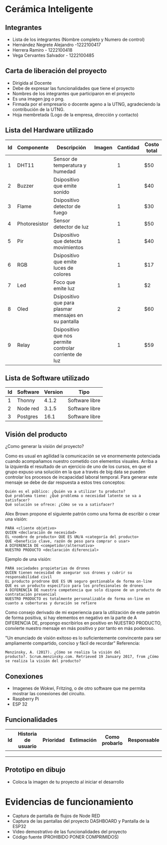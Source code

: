 # Cerámica Inteligente

## Integrantes
- Lista de los integrantes (Nombre completo y Numero de control)
- Hernández Negrete Alejandro -1222100417
- Herrera Ramiro - 1222100418
- Vega Cervantes Salvador  - 1222100485

## Carta de liberación del proyecto
- Dirigida al Docente
- Debe de expresar las funcionalidades que tiene el proyecto
- Nombres de los integrantes que participaron en el proyecto
- Es una imagen jpg o png.
- Firmada por el empresario o docente ageno a la UTNG, agradeciendo la contribución de la UTNG.
- Hoja membretada (Logo de la empresa, dirección y contacto)

## Lista del Hardware utilizado
| Id | Componente | Descripción | Imagen | Cantidad | Costo total |
|----|------------|-------------|--------|----------|-------------|
|  1 |     DHT11  |        Sensor de temperatura y humedad     |        |     1     |       $50      |
|  2  |      Buzzer      |      Dsipositivo que emite sonido       |        |     1     |      $40       |
|  3  |      Flame      |      Dsipositivo detector de fuego       |        |      1    |       $30      |
|  4 |     Photoresistor  |        Sensor detector de luz     |        |     1     |       $50      |
|  5  |      Pir      |      Dsipositivo que detecta movimientos      |        |     1     |      $40       |
|  6 |      RGB      |      Dsipositivo que emite luces de colores       |        |      1    |       $17     |
|  7 |     Led  |        Foco que emite luz     |        |     1     |       $2     |
|  8  |      Oled      |      Dsipositivo que para plasmar mensajes en su pantalla      |        |     2     |      $60       |
|  9 |      Relay      |      Dsipositivo que nos permite controlar corriente de luz       |        |      1    |       $59     |

## Lista de Software utilizado
| Id | Software | Version | Tipo |
|----|----------|---------|------|
|  1  |    Thonny      |    4.1.2     |   Software libre   |
| 2   |      Node red    |    3.1.5     |   Software libre   |
| 3   |   Postgres   |     16.1        |   Software libre   |

## Visión del producto
¿Como generar la visión del proyecto?

Como es usual en agilidad la comunicación se ve enormemente potenciada cuando acompañamos nuestro cometido con elementos visuales. Arriba a la izquierda el resultado de un ejercicio de uno de los cursos, en que el grupo expuso una solución en la que a través de big data se pueden controlar los procesos de incapacidad laboral temporal.
Para generar este mensaje se debe de dar respuesta a estos tres conceptos:

    Quién es el público: ¿Quién va a utilizar tu producto?
    Qué problema tiene: ¿Qué problema o necesidad latente se va a satisfacer?
    Qué solución se ofrece: ¿Cómo se va a satisfacer?

Alex Brown propone el siguiente patrón como una forma de escribir o crear una visión: 

    PARA <cliente objetivo>
    QUIEN <declaración de necesidad>
    EL <nombre de producto> QUE ES UN/A <categoría del producto>
    QUE <beneficio clave, razón de peso para comprar o usar>
    A DIFERENCIA DE <competidor/alternativa>
    NUESTRO PRODUCTO <declaración diferencial>

Ejemplo de una visión:

    PARA sociedades propietarias de drones
    QUIEN tienen necesidad de asegurar sus drones y cubrir su responsabilidad civil
    EL producto prodrone QUE ES UN seguro gestionable de forma on-line
    QUE es un producto específico para los profesionales de drones
    A DIFERENCIA DE nuestra competencia que solo dispone de un producto de contratación presencial
    NUESTRO PRODUCTO es totalmente personalizable de forma on-line en cuanto a coberturas y duración se refiere

Como consejo derivado de mi experiencia para la utilización de este patrón de forma positiva, si hay elementos en negativo en la parte de A DIFERENCIA DE, propongo escribirlos en positivo en NUESTRO PRODUCTO, convierte nuestro mensaje en más positivo y por tanto en más poderoso.

"Un enunciado de visión exitoso
es lo suficientemente convincente
para ser ampliamente compartido,
conciso y fácil de recordar"
Referencia:

    Menzinsky, A. (2017). ¿Cómo se realiza la visión del producto?. Scrum.menzinsky.com. Retrieved 19 January 2017, from ¿Cómo se realiza la visión del producto?


## Conexiones
- Imagenes de Wokwi, Fritzing, o de otro software que me permita mostrar las conexiones del circuito.
- Raspberry Pi
- ESP 32

## Funcionalidades

| Id | Historia de usuario | Prioridad | Estimación | Como probarlo | Responsable |
|----|---------------------|-----------|------------|---------------|-------------|
|    |                     |           |            |               |             |
|    |                     |           |            |               |             |
|    |                     |           |            |               |             |

## Prototipo en dibujo
- Coloca la imagen de tu proyecto al iniciar el desarrollo

# Evidencias de funcionamiento
- Captura de pantalla de flujos de Node RED
- Captura de las pantallas del proyecto DASHBOARD y Pantalla de la ESP32
- Video demostrativo de las funcionalidades del proyecto
- Código fuente (PROHIBIDO PONER COMPRIMIDOS)
